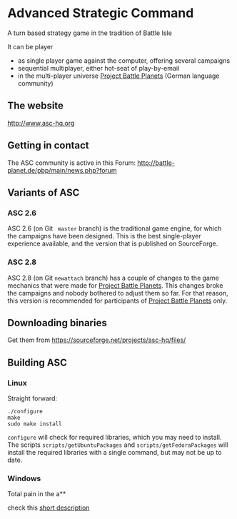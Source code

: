 # Advanced Strategic Command

A turn based strategy game in the tradition of Battle Isle

It can be player
 - as single player game against the computer, offering several campaigns
 - sequential multiplayer, either hot-seat of play-by-email
 - in the multi-player universe [Project Battle Planets](http://www.battle-planet.de) (German language community)

## The website

http://www.asc-hq.org
 
## Getting in contact

The ASC community is active in this Forum: 
http://battle-planet.de/pbp/main/news.php?forum


## Variants of ASC

### ASC 2.6

ASC 2.6 (on Git ` master` branch) is the traditional game engine, for which the campaigns have been designed. This is the best single-player experience available, and the version that is published on SourceForge.

### ASC 2.8

ASC 2.8 (on Git `newattach` branch) has a couple of changes to the game mechanics that were made for [Project Battle Planets](http://www.battle-planet.de). This changes broke the campaigns and nobody bothered to adjust them so far. For that reason, this version is recommended for participants of [Project Battle Planets](http://www.battle-planet.de) only.


## Downloading binaries

Get them from https://sourceforge.net/projects/asc-hq/files/


## Building ASC

### Linux

Straight forward:
    
    ./configure
    make
    sudo make install
    
`configure` will check for required libraries, which you may need to install. The scripts `scripts/getUbuntuPackages` and `scripts/getFedoraPackages` will install the required libraries with a single command, but may not be up to date. 


### Windows

Total pain in the a**

check this [short description](doc/compile-win32.md)
